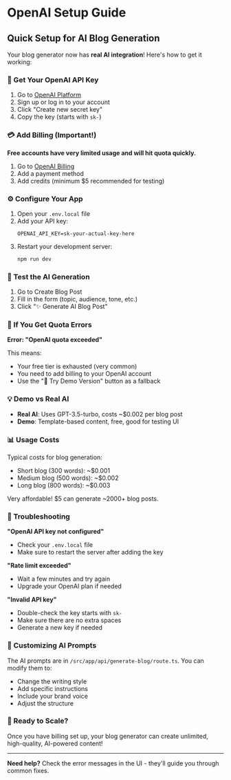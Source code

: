 # OpenAI Setup Guide

## Quick Setup for AI Blog Generation

Your blog generator now has **real AI integration**! Here's how to get it working:

### 🔑 Get Your OpenAI API Key

1. Go to [OpenAI Platform](https://platform.openai.com/api-keys)
2. Sign up or log in to your account
3. Click "Create new secret key"
4. Copy the key (starts with `sk-`)

### 💳 Add Billing (Important!)

**Free accounts have very limited usage and will hit quota quickly.**

1. Go to [OpenAI Billing](https://platform.openai.com/account/billing)
2. Add a payment method
3. Add credits (minimum $5 recommended for testing)

### ⚙️ Configure Your App

1. Open your `.env.local` file
2. Add your API key:
   ```
   OPENAI_API_KEY=sk-your-actual-key-here
   ```
3. Restart your development server:
   ```bash
   npm run dev
   ```

### 🎯 Test the AI Generation

1. Go to Create Blog Post
2. Fill in the form (topic, audience, tone, etc.)
3. Click "✨ Generate AI Blog Post"

### 🚫 If You Get Quota Errors

**Error: "OpenAI quota exceeded"**

This means:
- Your free tier is exhausted (very common)
- You need to add billing to your OpenAI account
- Use the "📝 Try Demo Version" button as a fallback

### 💡 Demo vs Real AI

- **Real AI**: Uses GPT-3.5-turbo, costs ~$0.002 per blog post
- **Demo**: Template-based content, free, good for testing UI

### 📊 Usage Costs

Typical costs for blog generation:
- Short blog (300 words): ~$0.001
- Medium blog (500 words): ~$0.002  
- Long blog (800 words): ~$0.003

Very affordable! $5 can generate ~2000+ blog posts.

### 🔧 Troubleshooting

**"OpenAI API key not configured"**
- Check your `.env.local` file
- Make sure to restart the server after adding the key

**"Rate limit exceeded"**
- Wait a few minutes and try again
- Upgrade your OpenAI plan if needed

**"Invalid API key"**
- Double-check the key starts with `sk-`
- Make sure there are no extra spaces
- Generate a new key if needed

### 🎨 Customizing AI Prompts

The AI prompts are in `/src/app/api/generate-blog/route.ts`. You can modify them to:
- Change the writing style
- Add specific instructions
- Include your brand voice
- Adjust the structure

### 🚀 Ready to Scale?

Once you have billing set up, your blog generator can create unlimited, high-quality, AI-powered content!

---

**Need help?** Check the error messages in the UI - they'll guide you through common fixes.
